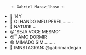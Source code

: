         ✨ Gabriel Maravilhoso ✨ 
- 👋 14Y
- 👀 OLHANDO MEU PERFIL........
- 🌱 NATURE ...
- 😝"SEJA VOCE MESMO"
- 😴 AMO DORMIR
- 😄 MIMADO SIM.........
- 🤩 IMNSTAGRAN: @gabrimardegan

<!---
gabriellmardegan/gabriellmardegan is a ✨ special ✨ repository because its `README.md` (this file) appears on your GitHub profile.
You can click the Preview link to take a look at your changes.
--->

